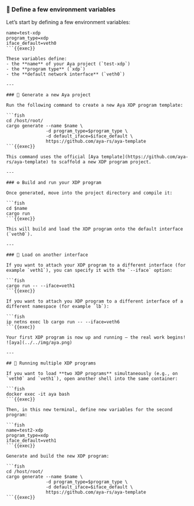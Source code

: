 ### 🧱 Define a few environment variables

Let’s start by defining a few environment variables:

```fish
name=test-xdp
program_type=xdp
iface_default=veth0
```{{exec}}

These variables define:
- the **name** of your Aya project (`test-xdp`)
- the **program type** (`xdp`)
- the **default network interface** (`veth0`)

---

### 🧩 Generate a new Aya project

Run the following command to create a new Aya XDP program template:

```fish
cd /host/root/
cargo generate --name $name \
               -d program_type=$program_type \
               -d default_iface=$iface_default \
               https://github.com/aya-rs/aya-template
```{{exec}}

This command uses the official [Aya template](https://github.com/aya-rs/aya-template) to scaffold a new XDP program project.

---

### ⚙️ Build and run your XDP program

Once generated, move into the project directory and compile it:

```fish
cd $name
cargo run
```{{exec}}

This will build and load the XDP program onto the default interface (`veth0`).

---

### 🔄 Load on another interface

If you want to attach your XDP program to a different interface (for example `veth1`), you can specify it with the `--iface` option:

```fish
cargo run -- --iface=veth1
```{{exec}}

If you want to attach you XDP program to a different interface of a different namespace (for example `lb`):

```fish
ip netns exec lb cargo run -- --iface=veth6
```{{exec}}

Your first XDP program is now up and running — the real work begins!
![aya](../../img/aya.png)

---

## 🧮 Running multiple XDP programs

If you want to load **two XDP programs** simultaneously (e.g., on `veth0` and `veth1`), open another shell into the same container:

```fish
docker exec -it aya bash
```{{exec}}

Then, in this new terminal, define new variables for the second program:

```fish
name=test2-xdp
program_type=xdp
iface_default=veth1
```{{exec}}

Generate and build the new XDP program:

```fish
cd /host/root/
cargo generate --name $name \
               -d program_type=$program_type \
               -d default_iface=$iface_default \
               https://github.com/aya-rs/aya-template
```{{exec}}

